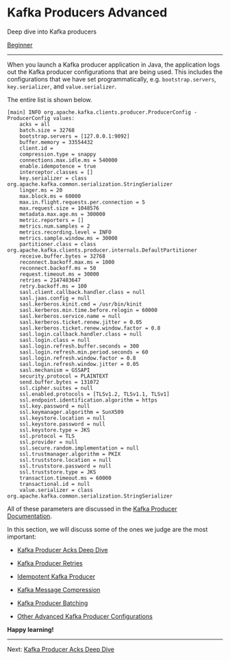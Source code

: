 

Kafka Producers Advanced
========================

Deep dive into Kafka producers

[Beginner](https://github.com/AbdoMusk/Apache-Kafka/blob/main/1-%20Kafka%20Fundamentals/2-%20Kafka%20Producers.md)

* * *

When you launch a Kafka producer application in Java, the application logs out the Kafka producer configurations that are being used. This includes the configurations that we have set programmatically, e.g. `bootstrap.servers`, `key.serializer`, and `value.serializer`.

The entire list is shown below.

```
[main] INFO org.apache.kafka.clients.producer.ProducerConfig - ProducerConfig values: 
	acks = all
	batch.size = 32768
	bootstrap.servers = [127.0.0.1:9092]
	buffer.memory = 33554432
	client.id = 
	compression.type = snappy
	connections.max.idle.ms = 540000
	enable.idempotence = true
	interceptor.classes = []
	key.serializer = class org.apache.kafka.common.serialization.StringSerializer
	linger.ms = 20
	max.block.ms = 60000
	max.in.flight.requests.per.connection = 5
	max.request.size = 1048576
	metadata.max.age.ms = 300000
	metric.reporters = []
	metrics.num.samples = 2
	metrics.recording.level = INFO
	metrics.sample.window.ms = 30000
	partitioner.class = class org.apache.kafka.clients.producer.internals.DefaultPartitioner
	receive.buffer.bytes = 32768
	reconnect.backoff.max.ms = 1000
	reconnect.backoff.ms = 50
	request.timeout.ms = 30000
	retries = 2147483647
	retry.backoff.ms = 100
	sasl.client.callback.handler.class = null
	sasl.jaas.config = null
	sasl.kerberos.kinit.cmd = /usr/bin/kinit
	sasl.kerberos.min.time.before.relogin = 60000
	sasl.kerberos.service.name = null
	sasl.kerberos.ticket.renew.jitter = 0.05
	sasl.kerberos.ticket.renew.window.factor = 0.8
	sasl.login.callback.handler.class = null
	sasl.login.class = null
	sasl.login.refresh.buffer.seconds = 300
	sasl.login.refresh.min.period.seconds = 60
	sasl.login.refresh.window.factor = 0.8
	sasl.login.refresh.window.jitter = 0.05
	sasl.mechanism = GSSAPI
	security.protocol = PLAINTEXT
	send.buffer.bytes = 131072
	ssl.cipher.suites = null
	ssl.enabled.protocols = [TLSv1.2, TLSv1.1, TLSv1]
	ssl.endpoint.identification.algorithm = https
	ssl.key.password = null
	ssl.keymanager.algorithm = SunX509
	ssl.keystore.location = null
	ssl.keystore.password = null
	ssl.keystore.type = JKS
	ssl.protocol = TLS
	ssl.provider = null
	ssl.secure.random.implementation = null
	ssl.trustmanager.algorithm = PKIX
	ssl.truststore.location = null
	ssl.truststore.password = null
	ssl.truststore.type = JKS
	transaction.timeout.ms = 60000
	transactional.id = null
	value.serializer = class org.apache.kafka.common.serialization.StringSerializer

```

All of these parameters are discussed in the [Kafka Producer Documentation](https://kafka.apache.org/documentation/#producerconfigs).

In this section, we will discuss some of the ones we judge are the most important:

*   [Kafka Producer Acks Deep Dive](https://github.com/AbdoMusk/Apache-Kafka/blob/main/5-%20Kafka%20Advanced%20Concepts/2-%20Kafka%20Producers%20Advanced/1-%20Kafka%20Producer%20Acks%20Deep%20Dive.md)
    
*   [Kafka Producer Retries](https://github.com/AbdoMusk/Apache-Kafka/blob/main/5-%20Kafka%20Advanced%20Concepts/2-%20Kafka%20Producers%20Advanced/2-%20Kafka%20Producer%20Retries.md)
    
*   [Idempotent Kafka Producer](https://github.com/AbdoMusk/Apache-Kafka/blob/main/5-%20Kafka%20Advanced%20Concepts/2-%20Kafka%20Producers%20Advanced/3-%20Idempotent%20Kafka%20Producer.md)
    
*   [Kafka Message Compression](https://github.com/AbdoMusk/Apache-Kafka/blob/main/5-%20Kafka%20Advanced%20Concepts/2-%20Kafka%20Producers%20Advanced/4-%20Kafka%20Message%20Compression.md)
    
*   [Kafka Producer Batching](https://github.com/AbdoMusk/Apache-Kafka/blob/main/5-%20Kafka%20Advanced%20Concepts/2-%20Kafka%20Producers%20Advanced/5-%20Kafka%20Producer%20Batching.md)
    
*   [Other Advanced Kafka Producer Configurations](https://github.com/AbdoMusk/Apache-Kafka/blob/main/5-%20Kafka%20Advanced%20Concepts/2-%20Kafka%20Producers%20Advanced/7-%20Other%20Advanced%20Kafka%20Producer%20Configurations.md)
    

**Happy learning!**

---
Next: [Kafka Producer Acks Deep Dive](https://github.com/AbdoMusk/Apache-Kafka/blob/main/5-%20Kafka%20Advanced%20Concepts/2-%20Kafka%20Producers%20Advanced/1-%20Kafka%20Producer%20Acks%20Deep%20Dive.md)

